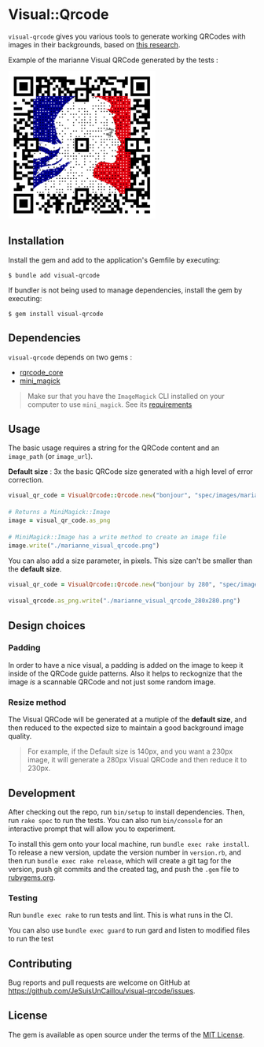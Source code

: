 # Visual::Qrcode

`visual-qrcode` gives you various tools to generate working QRCodes with images in their backgrounds, based on [this research](https://cgv.cs.nthu.edu.tw/Projects/Recreational_Graphics/Halftone_QRCodes/).

Example of the marianne Visual QRCode generated by the tests :

![image](/spec/images/marianne_visual_qrcode.png)

## Installation

Install the gem and add to the application's Gemfile by executing:

    $ bundle add visual-qrcode

If bundler is not being used to manage dependencies, install the gem by executing:

    $ gem install visual-qrcode


## Dependencies

`visual-qrcode` depends on two gems :

- [rqrcode_core](https://github.com/whomwah/rqrcode_core)
- [mini_magick](https://github.com/minimagick/minimagick)

> Make sur that you have the `ImageMagick` CLI installed on your computer to use `mini_magick`. See its [requirements](https://github.com/minimagick/minimagick?tab=readme-ov-file#requirements)


## Usage

The basic usage requires a string for the QRCode content and an `image_path` (or `image_url`).

**Default size** : 3x the basic QRCode size generated with a high level of error correction.

```ruby
visual_qr_code = VisualQrcode::Qrcode.new("bonjour", "spec/images/marianne.png")

# Returns a MiniMagick::Image
image = visual_qr_code.as_png

# MiniMagick::Image has a write method to create an image file
image.write("./marianne_visual_qrcode.png")
```

You can also add a size parameter, in pixels. This size can't be smaller than the **default  size**.

```ruby
visual_qr_code = VisualQrcode::Qrcode.new("bonjour by 280", "spec/images/marianne.png", size: 280)

visual_qrcode.as_png.write("./marianne_visual_qrcode_280x280.png")
```

## Design choices

### Padding

In order to have a nice visual, a padding is added on the image to keep it inside of the QRCode guide patterns. Also it helps to reckognize that the image _is_ a scannable QRCode and not just some random image.

### Resize method

The Visual QRCode will be generated at a mutiple of the **default size**, and then reduced to the expected size to maintain a good background image quality.

> For example, if the Default size is 140px, and you want a 230px image, it will generate a 280px Visual QRCode and then reduce it to 230px.


## Development

After checking out the repo, run `bin/setup` to install dependencies. Then, run `rake spec` to run the tests. You can also run `bin/console` for an interactive prompt that will allow you to experiment.

To install this gem onto your local machine, run `bundle exec rake install`. To release a new version, update the version number in `version.rb`, and then run `bundle exec rake release`, which will create a git tag for the version, push git commits and the created tag, and push the `.gem` file to [rubygems.org](https://rubygems.org).

### Testing

Run `bundle exec rake` to run tests and lint. This is what runs in the CI.

You can also use `bundle exec guard` to run gard and listen to modified files to run the test

## Contributing

Bug reports and pull requests are welcome on GitHub at https://github.com/JeSuisUnCaillou/visual-qrcode/issues.

## License

The gem is available as open source under the terms of the [MIT License](https://opensource.org/licenses/MIT).
